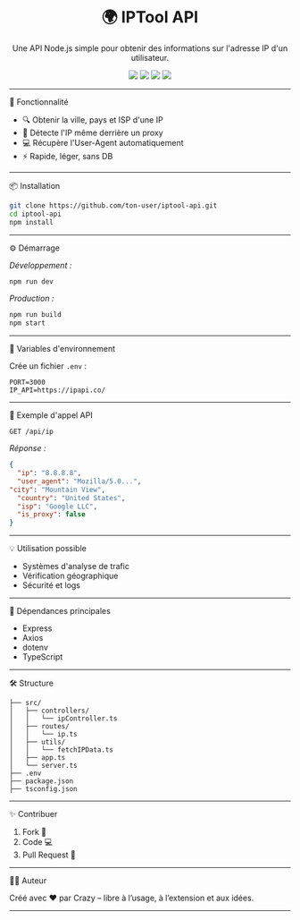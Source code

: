 
<h1 align="center">🌍 IPTool API</h1>

<p align="center">
  Une API Node.js simple pour obtenir des informations sur l'adresse IP d'un utilisateur.
</p>

<p align="center">
  <img src="https://img.shields.io/badge/TypeScript-4.9.x-blue?logo=typescript" />
  <img src="https://img.shields.io/badge/Node.js-18.x-green?logo=node.js" />
  <img src="https://img.shields.io/badge/Express.js-4.x-white?logo=express" />
  <img src="https://img.shields.io/badge/Open%20Source-Yes-brightgreen?style=flat-square&logo=github" />
</p>

---

🚀 Fonctionnalité

- 🔍 Obtenir la ville, pays et ISP d'une IP
- 🔐 Détecte l'IP même derrière un proxy
- 💻 Récupère l'User-Agent automatiquement
- ⚡️ Rapide, léger, sans DB

---

📦 Installation

```bash
git clone https://github.com/ton-user/iptool-api.git
cd iptool-api
npm install
```

---

⚙️ Démarrage

*Développement :*

```bash
npm run dev
```

*Production :*

```bash
npm run build
npm start
```

---

🔧 Variables d'environnement

Crée un fichier `.env` :

```env
PORT=3000
IP_API=https://ipapi.co/
```

---

📌 Exemple d'appel API

```http
GET /api/ip
```

*Réponse :*

```json
{
  "ip": "8.8.8.8",
  "user_agent": "Mozilla/5.0...",
"city": "Mountain View",
  "country": "United States",
  "isp": "Google LLC",
  "is_proxy": false
}
```

---

💡 Utilisation possible

- Systèmes d'analyse de trafic
- Vérification géographique
- Sécurité et logs

---

🧠 Dépendances principales

- Express
- Axios
- dotenv
- TypeScript

---

🛠 Structure

```
├── src/
│   ├── controllers/
│   │   └── ipController.ts
│   ├── routes/
│   │   └── ip.ts
│   ├── utils/
│   │   └── fetchIPData.ts
│   ├── app.ts
│   └── server.ts
├── .env
├── package.json
├── tsconfig.json
```

---

✨ Contribuer

1. Fork 🍴
2. Code 💻
3. Pull Request 🚀

---

👨‍💻 Auteur

Créé avec ❤️ par Crazy – libre à l’usage, à l’extension et aux idées.

---
